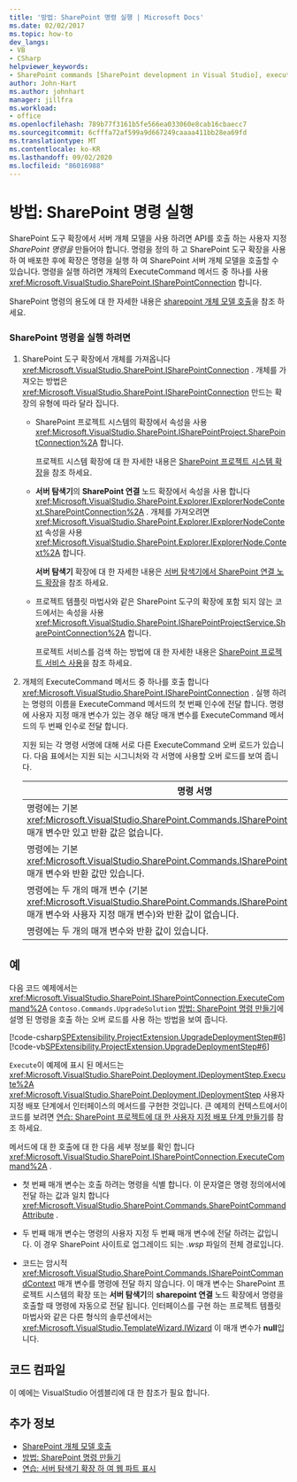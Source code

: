 ```yaml
---
title: '방법: SharePoint 명령 실행 | Microsoft Docs'
ms.date: 02/02/2017
ms.topic: how-to
dev_langs:
- VB
- CSharp
helpviewer_keywords:
- SharePoint commands [SharePoint development in Visual Studio], executing
author: John-Hart
ms.author: johnhart
manager: jillfra
ms.workload:
- office
ms.openlocfilehash: 789b77f3161b5fe566ea033060e8cab16cbaecc7
ms.sourcegitcommit: 6cfffa72af599a9d667249caaaa411bb28ea69fd
ms.translationtype: MT
ms.contentlocale: ko-KR
ms.lasthandoff: 09/02/2020
ms.locfileid: "86016988"
---
```

# <a name="how-to-execute-a-sharepoint-command"></a>방법: SharePoint 명령 실행
  SharePoint 도구 확장에서 서버 개체 모델을 사용 하려면 API를 호출 하는 사용자 지정 *SharePoint 명령을* 만들어야 합니다. 명령을 정의 하 고 SharePoint 도구 확장을 사용 하 여 배포한 후에 확장은 명령을 실행 하 여 SharePoint 서버 개체 모델을 호출할 수 있습니다. 명령을 실행 하려면 개체의 ExecuteCommand 메서드 중 하나를 사용 <xref:Microsoft.VisualStudio.SharePoint.ISharePointConnection> 합니다.

 SharePoint 명령의 용도에 대 한 자세한 내용은 [sharepoint 개체 모델 호출](../sharepoint/calling-into-the-sharepoint-object-models.md)을 참조 하세요.

### <a name="to-execute-a-sharepoint-command"></a>SharePoint 명령을 실행 하려면

1. SharePoint 도구 확장에서 개체를 가져옵니다 <xref:Microsoft.VisualStudio.SharePoint.ISharePointConnection> . 개체를 가져오는 방법은 <xref:Microsoft.VisualStudio.SharePoint.ISharePointConnection> 만드는 확장의 유형에 따라 달라 집니다.

    - SharePoint 프로젝트 시스템의 확장에서 속성을 사용 <xref:Microsoft.VisualStudio.SharePoint.ISharePointProject.SharePointConnection%2A> 합니다.

         프로젝트 시스템 확장에 대 한 자세한 내용은 [SharePoint 프로젝트 시스템 확장](../sharepoint/extending-the-sharepoint-project-system.md)을 참조 하세요.

    - **서버 탐색기**의 **SharePoint 연결** 노드 확장에서 속성을 사용 합니다 <xref:Microsoft.VisualStudio.SharePoint.Explorer.IExplorerNodeContext.SharePointConnection%2A> . 개체를 가져오려면 <xref:Microsoft.VisualStudio.SharePoint.Explorer.IExplorerNodeContext> 속성을 사용 <xref:Microsoft.VisualStudio.SharePoint.Explorer.IExplorerNode.Context%2A> 합니다.

         **서버 탐색기** 확장에 대 한 자세한 내용은 [서버 탐색기에서 SharePoint 연결 노드 확장](../sharepoint/extending-the-sharepoint-connections-node-in-server-explorer.md)을 참조 하세요.

    - 프로젝트 템플릿 마법사와 같은 SharePoint 도구의 확장에 포함 되지 않는 코드에서는 속성을 사용 <xref:Microsoft.VisualStudio.SharePoint.ISharePointProjectService.SharePointConnection%2A> 합니다.

         프로젝트 서비스를 검색 하는 방법에 대 한 자세한 내용은 [SharePoint 프로젝트 서비스 사용](../sharepoint/using-the-sharepoint-project-service.md)을 참조 하세요.

2. 개체의 ExecuteCommand 메서드 중 하나를 호출 합니다 <xref:Microsoft.VisualStudio.SharePoint.ISharePointConnection> . 실행 하려는 명령의 이름을 ExecuteCommand 메서드의 첫 번째 인수에 전달 합니다. 명령에 사용자 지정 매개 변수가 있는 경우 해당 매개 변수를 ExecuteCommand 메서드의 두 번째 인수로 전달 합니다.

     지원 되는 각 명령 서명에 대해 서로 다른 ExecuteCommand 오버 로드가 있습니다. 다음 표에서는 지원 되는 시그니처와 각 서명에 사용할 오버 로드를 보여 줍니다.

    |명령 서명|사용할 ExecuteCommand 오버 로드|
    |-----------------------|------------------------------------|
    |명령에는 기본 <xref:Microsoft.VisualStudio.SharePoint.Commands.ISharePointCommandContext> 매개 변수만 있고 반환 값은 없습니다.|<xref:Microsoft.VisualStudio.SharePoint.ISharePointConnection.ExecuteCommand%2A>|
    |명령에는 기본 <xref:Microsoft.VisualStudio.SharePoint.Commands.ISharePointCommandContext> 매개 변수와 반환 값만 있습니다.|<xref:Microsoft.VisualStudio.SharePoint.ISharePointConnection.ExecuteCommand%2A>|
    |명령에는 두 개의 매개 변수 (기본 <xref:Microsoft.VisualStudio.SharePoint.Commands.ISharePointCommandContext> 매개 변수와 사용자 지정 매개 변수)와 반환 값이 없습니다.|<xref:Microsoft.VisualStudio.SharePoint.ISharePointConnection.ExecuteCommand%2A>|
    |명령에는 두 개의 매개 변수와 반환 값이 있습니다.|<xref:Microsoft.VisualStudio.SharePoint.ISharePointConnection.ExecuteCommand%2A>|

## <a name="example"></a>예
 다음 코드 예제에서는 <xref:Microsoft.VisualStudio.SharePoint.ISharePointConnection.ExecuteCommand%2A> `Contoso.Commands.UpgradeSolution` [방법: SharePoint 명령 만들기](../sharepoint/how-to-create-a-sharepoint-command.md)에 설명 된 명령을 호출 하는 오버 로드를 사용 하는 방법을 보여 줍니다.

 [!code-csharp[SPExtensibility.ProjectExtension.UpgradeDeploymentStep#6](../sharepoint/codesnippet/CSharp/UpgradeDeploymentStep/deploymentstepextension/upgradestep.cs#6)]
 [!code-vb[SPExtensibility.ProjectExtension.UpgradeDeploymentStep#6](../sharepoint/codesnippet/VisualBasic/upgradedeploymentstep/deploymentstepextension/upgradestep.vb#6)]

 `Execute`이 예제에 표시 된 메서드는 <xref:Microsoft.VisualStudio.SharePoint.Deployment.IDeploymentStep.Execute%2A> <xref:Microsoft.VisualStudio.SharePoint.Deployment.IDeploymentStep> 사용자 지정 배포 단계에서 인터페이스의 메서드를 구현한 것입니다. 큰 예제의 컨텍스트에서이 코드를 보려면 [연습: SharePoint 프로젝트에 대 한 사용자 지정 배포 단계 만들기](../sharepoint/walkthrough-creating-a-custom-deployment-step-for-sharepoint-projects.md)를 참조 하세요.

 메서드에 대 한 호출에 대 한 다음 세부 정보를 확인 합니다 <xref:Microsoft.VisualStudio.SharePoint.ISharePointConnection.ExecuteCommand%2A> .

- 첫 번째 매개 변수는 호출 하려는 명령을 식별 합니다. 이 문자열은 명령 정의에서에 전달 하는 값과 일치 합니다 <xref:Microsoft.VisualStudio.SharePoint.Commands.SharePointCommandAttribute> .

- 두 번째 매개 변수는 명령의 사용자 지정 두 번째 매개 변수에 전달 하려는 값입니다. 이 경우 SharePoint 사이트로 업그레이드 되는 *.wsp* 파일의 전체 경로입니다.

- 코드는 암시적 <xref:Microsoft.VisualStudio.SharePoint.Commands.ISharePointCommandContext> 매개 변수를 명령에 전달 하지 않습니다. 이 매개 변수는 SharePoint 프로젝트 시스템의 확장 또는 **서버 탐색기**의 **sharepoint 연결** 노드 확장에서 명령을 호출할 때 명령에 자동으로 전달 됩니다. 인터페이스를 구현 하는 프로젝트 템플릿 마법사와 같은 다른 형식의 솔루션에서는 <xref:Microsoft.VisualStudio.TemplateWizard.IWizard> 이 매개 변수가 **null**입니다.

## <a name="compile-the-code"></a>코드 컴파일
 이 예에는 VisualStudio 어셈블리에 대 한 참조가 필요 합니다.

## <a name="see-also"></a>추가 정보
- [SharePoint 개체 모델 호출](../sharepoint/calling-into-the-sharepoint-object-models.md)
- [방법: SharePoint 명령 만들기](../sharepoint/how-to-create-a-sharepoint-command.md)
- [연습: 서버 탐색기 확장 하 여 웹 파트 표시](../sharepoint/walkthrough-extending-server-explorer-to-display-web-parts.md)
